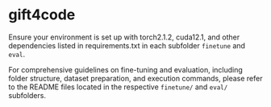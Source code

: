 # gift4code

Ensure your environment is set up with torch2.1.2, cuda12.1, and other dependencies listed in requirements.txt in each subfolder `finetune` and `eval`.

For comprehensive guidelines on fine-tuning and evaluation, including folder structure, dataset preparation, and execution commands, please refer to the README files located in the respective `finetune/` and `eval/` subfolders.
